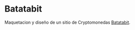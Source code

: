 # Batatabit

Maquetacion y diseño de un sitio de Cryptomonedas [Batatabit](https://batatabit.neosoir.com//  "Batatabit").
